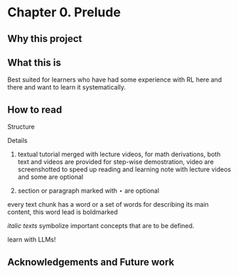 # Chapter 0. Prelude 

## Why this project

## What this is

Best suited for learners who have had some experience with RL here and there and want to learn it systematically.

## How to read

Structure


Details
1. textual tutorial merged with lecture videos, 
for math derivations, both text and videos are provided
for step-wise demostration, video are screenshotted to speed up reading and learning
note with lecture videos and some are optional

2. section or paragraph marked with $\star$ are optional

every text chunk has a word or a set of words for describing its main content, this word lead is boldmarked

$\textit{italic texts}$ symbolize important concepts that are to be defined.

learn with LLMs!

## Acknowledgements and Future work


